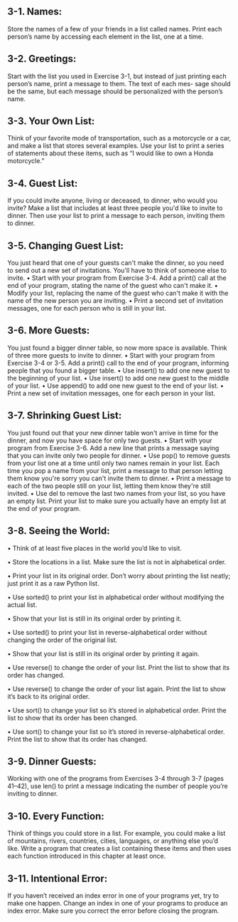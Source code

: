 ## 3-1. Names:
Store the names of a few of your friends in a list called names. Print
each person’s name by accessing each element in the list, one at a time.

## 3-2. Greetings:
Start with the list you used in Exercise 3-1, but instead of just
printing each person’s name, print a message to them. The text of each mes-
sage should be the same, but each message should be personalized with the
person’s name.

## 3-3. Your Own List:
Think of your favorite mode of transportation, such as a
motorcycle or a car, and make a list that stores several examples. Use your list
to print a series of statements about these items, such as “I would like to own a
Honda motorcycle.”

## 3-4. Guest List: 
If you could invite anyone, living or deceased, to dinner, who
would you invite? Make a list that includes at least three people you'd like to
invite to dinner. Then use your list to print a message to each person, 
inviting them to dinner.

## 3-5. Changing Guest List: 
You just heard that one of your guests can't make the
dinner, so you need to send out a new set of invitations. You'll have to think 
of someone else to invite.
• Start with your program from Exercise 3-4. Add a print() call at the end of
your program, stating the name of the guest who can't make it.
• Modify your list, replacing the name of the guest who can't make it with the
name of the new person you are inviting.
• Print a second set of invitation messages, one for each person who is still 
in your list.

## 3-6. More Guests: 
You just found a bigger dinner table, so now more space is
available. Think of three more guests to invite to dinner.
• Start with your program from Exercise 3-4 or 3-5. Add a print() call to the
end of your program, informing people that you found a bigger table.
• Use insert() to add one new guest to the beginning of your list.
• Use insert() to add one new guest to the middle of your list.
• Use append() to add one new guest to the end of your list.
• Print a new set of invitation messages, one for each person in your list.

## 3-7. Shrinking Guest List: 
You just found out that your new dinner table won't
arrive in time for the dinner, and now you have space for only two guests.
• Start with your program from Exercise 3-6. Add a new line that prints a
message saying that you can invite only two people for dinner.
• Use pop() to remove guests from your list one at a time until only two
names remain in your list. Each time you pop a name from your list, print a
message to that person letting them know you're sorry you can't invite them
to dinner.
• Print a message to each of the two people still on your list, letting them
know they're still invited.
• Use del to remove the last two names from your list, so you have an empty
list. Print your list to make sure you actually have an empty list at the end 
of your program.

## 3-8. Seeing the World:

• Think of at least five places in the world you’d like to visit.

• Store the locations in a list. Make sure the list is not in alphabetical order.

• Print your list in its original order. Don’t worry about printing the list neatly; just print it as a raw Python list.

• Use sorted() to print your list in alphabetical order without modifying the actual list.

• Show that your list is still in its original order by printing it.

• Use sorted() to print your list in reverse-alphabetical order without changing the order of the original list.

• Show that your list is still in its original order by printing it again.

• Use reverse() to change the order of your list. Print the list to show that its order has changed.

• Use reverse() to change the order of your list again. Print the list to show it’s back to its original order.

• Use sort() to change your list so it’s stored in alphabetical order. Print the list to show that its order has been changed.

• Use sort() to change your list so it’s stored in reverse-alphabetical order. Print the list to show that its order has changed.

## 3-9. Dinner Guests:
Working with one of the programs from Exercises 3-4
through 3-7 (pages 41–42), use len() to print a message indicating the number
of people you’re inviting to dinner.

## 3-10. Every Function:
Think of things you could store in a list. For example, you
could make a list of mountains, rivers, countries, cities, languages, or anything
else you’d like. Write a program that creates a list containing these items and
then uses each function introduced in this chapter at least once.

## 3-11. Intentional Error:
If you haven’t received an index error in one of your programs yet, try to make one happen. Change an index in one of your programs to produce an index error. Make sure you correct the error before closing the program.